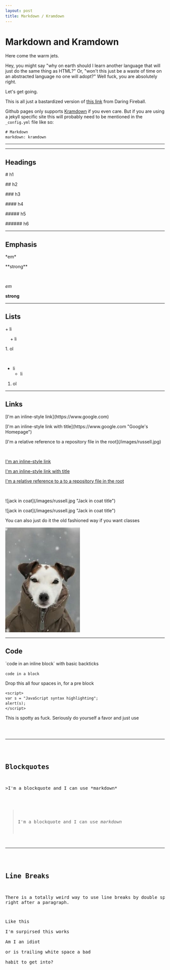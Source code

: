 ```yaml
---
layout: post
title: Markdown / Kramdown
---
```


# Markdown and Kramdown

Here come the warm jets.

Hey, you might say "why on earth should I learn another language that will just do the same thing as HTML?" Or, "won't this just be a waste of time on an abstracted language no one will adopt?" Well fuck, you are absolutely right.

Let's get going.

This is all just a bastardized version of [this link](http://daringfireball.net/projects/markdown/syntax) from Daring Fireball.

Github pages only supports [Kramdown](http://kramdown.gettalong.org/syntax.html) if you even care. But if you are using a jekyll specific site this will probably need to be mentioned in the `_config.yml` file like so:

    # Markdown
    markdown: kramdown

***
<hr class="rule">

## Headings

<p># h1</p>
<p>## h2</p>
<p>### h3</p>
<p>#### h4</p>
<p>##### h5</p>
<p>###### h6</p>

<hr class="rule">

## Emphasis

<p>*em*</p>
<p>**strong**</p>

<br>

*em*

**strong**

<hr class="rule">

## Lists

<p>+ li</p>
<p>&nbsp; &nbsp; + li</p>

<p>1. ol</p>

<br>

+ li
  + li

1. ol

<hr class="rule">

## Links

<p>[I'm an inline-style link](https://www.google.com)</p>
<p>[I'm an inline-style link with title](https://www.google.com "Google's Homepage")</p>
<p>[I'm a relative reference to a repository file in the root](/images/russell.jpg)</p>

<br>

[I'm an inline-style link](https://www.google.com)

[I'm an inline-style link with title](https://www.google.com "Google's Homepage")

[I'm a relative reference to a to a repository file in the root](/images/russell.jpg)

<br>

<p>![jack in coat](/images/russell.jpg "Jack in coat title")</p>
![jack in coat](/images/russell.jpg "Jack in coat title")

You can also just do it the old fashioned way if you want classes

<img class="img-responsive" src="/images/russell.jpg">

<hr class="rule">

## Code

<p>`code in an inline block` with basic backticks</p>

`code in a block`

Drop this all four spaces in, for a pre block

    <script>
    var s = "JavaScript syntax highlighting";
    alert(s);
    </script>

This is spotty as fuck. Seriously do yourself a favor and just use <code><pre></code>

<hr class="rule">

## Blockquotes

<p>>I'm a blockquote and I can use *markdown*</p>

>I'm a blockquote and I can use *markdown*

<hr class="rule">

## Line Breaks

There is a totally weird way to use line breaks by double spacing right after a paragraph.

Like this  
I'm surpirsed this works  
Am I an idiot  
or is trailing white space a bad  
habit to get into?
